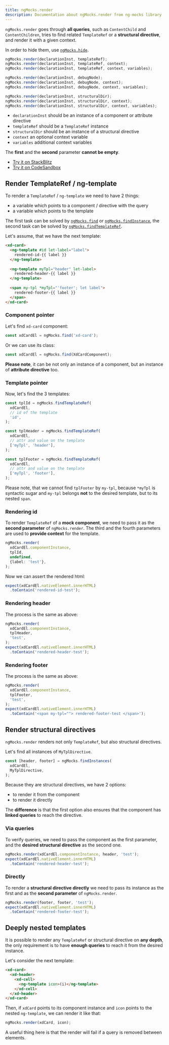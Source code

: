 ```yaml
---
title: ngMocks.render
description: Documentation about ngMocks.render from ng-mocks library
---
```


`ngMocks.render` goes through **all queries**, such as `ContentChild` and `ContentChildren`,
tries to find related `TemplateRef` or a **structural directive**, and render it with a given context.

In order to hide them, use [`ngMocks.hide`](./hide.md).

```ts
ngMocks.render(declarationInst, templateRef);
ngMocks.render(declarationInst, templateRef, context);
ngMocks.render(declarationInst, templateRef, context, variables);
```

```ts
ngMocks.render(declarationInst, debugNode);
ngMocks.render(declarationInst, debugNode, context);
ngMocks.render(declarationInst, debugNode, context, variables);
```

```ts
ngMocks.render(declarationInst, structuralDir);
ngMocks.render(declarationInst, structuralDir, context);
ngMocks.render(declarationInst, structuralDir, context, variables);
```

- `declarationInst` should be an instance of a component or attribute directive
- `templateRef` should be a `TemplateRef` instance
- `structuralDir` should be an instance of a structural directive
- `context` an optional context variable
- `variables` additional context variables

The **first** and the **second** parameter **cannot be empty**. 

- [Try it on StackBlitz](https://stackblitz.com/github/ng-mocks/examples?file=src/examples/TestTemplateRefByRender/test.spec.ts&initialpath=%3Fspec%3DTestTemplateRefByRender)
- [Try it on CodeSandbox](https://codesandbox.io/s/github/ng-mocks/examples?file=/src/examples/TestTemplateRefByRender/test.spec.ts&initialpath=%3Fspec%3DTestTemplateRefByRender)

## Render TemplateRef / ng-template

To render a `TemplateRef` / `ng-template` we need to have 2 things:

- a variable which points to a component / directive with the query
- a variable which points to the template

The first task can be solved by [`ngMocks.find`](./find.md) or [`ngMocks.findInstance`](./findInstance.md),
the second task can be solved by [`ngMocks.findTemplateRef`](./findTemplateRef.md).

Let's assume, that we have the next template:

```html
<xd-card>
  <ng-template #id let-label="label">
    rendered-id-{{ label }}
  </ng-template>
  
  <ng-template myTpl="header" let-label>
    rendered-header-{{ label }}
  </ng-template>
  
  <span my-tpl *myTpl="'footer'; let label">
    rendered-footer-{{ label }}
  </span>
</xd-card>
```

### Component pointer

Let's find `xd-card` component:

```ts
const xdCardEl = ngMocks.find('xd-card');
```

Or we can use its class:

```ts
const xdCardEl = ngMocks.find(XdCardComponent);
```


**Please note**, it can be not only an instance of a component,
but an instance of **attribute directive** too.

### Template pointer

Now, let's find the 3 templates:

```ts
const tplId = ngMocks.findTemplateRef(
  xdCardEl,
  // id of the template
  'id',
);

const tplHeader = ngMocks.findTemplateRef(
  xdCardEl,
  // attr and value on the template
  ['myTpl', 'header'],
);

const tplFooter = ngMocks.findTemplateRef(
  xdCardEl,
  // attr and value on the template
  ['myTpl', 'footer'],
);
```

Please note, that we cannot find `tplFooter` by `my-tpl`,
because `*myTpl` is syntactic sugar and `my-tpl` belongs **not** to the desired template, but to its nested `span`.

### Rendering id

To render `TemplateRef` of a **mock component**, we need to pass it as the **second parameter** of `ngMocks.render`.
The third and the fourth parameters are used to **provide context** for the template.

```ts
ngMocks.render(
  xdCardEl.componentInstance,
  tplId,
  undefined,
  {label: 'test'},
);
```

Now we can assert the rendered html:

```ts
expect(xdCardEl.nativeElement.innerHTML)
  .toContain('rendered-id-test');
```

### Rendering header

The process is the same as above:

```ts
ngMocks.render(
  xdCardEl.componentInstance,
  tplHeader,
  'test',
);
expect(xdCardEl.nativeElement.innerHTML)
  .toContain('rendered-header-test');
```

### Rendering footer

The process is the same as above:

```ts
ngMocks.render(
  xdCardEl.componentInstance,
  tplFooter,
  'test',
);
expect(xdCardEl.nativeElement.innerHTML)
  .toContain('<span my-tpl=""> rendered-footer-test </span>');
```

## Render structural directives

`ngMocks.render` renders not only `TemplateRef`, but also structural directives.

Let's find all instances of `MyTplDirective`.

```ts
const [header, footer] = ngMocks.findInstances(
  xdCardEl,
  MyTplDirective,
);
```

Because they are structural directives, we have 2 options:

- to render it from the component
- to render it directly

The **difference** is that the first option also ensures that the component
has **linked queries** to reach the directive.

### Via queries

To verify queries, we need to pass the component as the first parameter,
and the **desired structural directive** as the second one.

```ts
ngMocks.render(xdCardEl.componentInstance, header, 'test');
expect(xdCardEl.nativeElement.innerHTML)
  .toContain('rendered-header-test');
```

### Directly

To render a **structural directive directly** we need to pass its instance 
as the first and as the **second parameter** of `ngMocks.render`.

```ts
ngMocks.render(footer, footer, 'test');
expect(xdCardEl.nativeElement.innerHTML)
  .toContain('rendered-footer-test');
```

## Deeply nested templates

It is possible to render any `TemplateRef` or structural directive on **any depth**,
the only requirement is to have **enough queries** to reach it from the desired instance.

Let's consider the next template:

```html
<xd-card>
  <xd-header>
    <xd-cell>
      <ng-template icon>(i)</ng-template>
    </xd-cell>
  </xd-header>
</xd-card>
```

Then, if `xdCard` points to its component instance and `icon` points to
the nested `ng-template`, we can render it like that:

```ts
ngMocks.render(xdCard, icon);
```

A useful thing here is that the render will fail if a query is removed between elements.  
